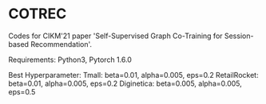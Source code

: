 # COTREC
Codes for CIKM'21 paper 'Self-Supervised Graph Co-Training for Session-based Recommendation'.

Requirements: Python3, Pytorch 1.6.0

Best Hyperparameter:
   Tmall: beta=0.01, alpha=0.005, eps=0.2
   RetailRocket: beta=0.01, alpha=0.005, eps=0.2
   Diginetica: beta=0.005, alpha=0.005, eps=0.5

